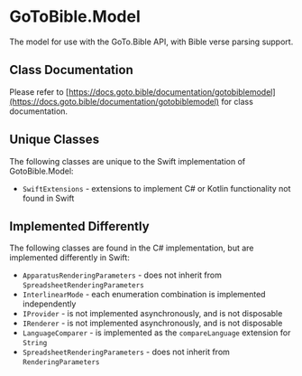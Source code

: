 # GoToBible.Model

The model for use with the GoTo.Bible API, with Bible verse parsing support.

## Class Documentation 
Please refer to [https://docs.goto.bible/documentation/gotobiblemodel](https://docs.goto.bible/documentation/gotobiblemodel) for class documentation.

## Unique Classes
The following classes are unique to the Swift implementation of GotoBible.Model:
* `SwiftExtensions` - extensions to implement C# or Kotlin functionality not found in Swift

## Implemented Differently
The following classes are found in the C# implementation, but are implemented differently in Swift:
* `ApparatusRenderingParameters` - does not inherit from `SpreadsheetRenderingParameters`
* `InterlinearMode` - each enumeration combination is implemented independently
* `IProvider` - is not implemented asynchronously, and is not disposable
* `IRenderer` - is not implemented asynchronously, and is not disposable
* `LanguageComparer` - is implemented as the `compareLanguage` extension for `String`
* `SpreadsheetRenderingParameters` - does not inherit from `RenderingParameters`
